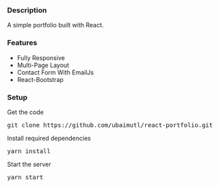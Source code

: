 ### Description

A simple portfolio built with React. 


### Features

- Fully Responsive
- Multi-Page Layout
- Contact Form With EmailJs
- React-Bootstrap

### Setup

Get the code

<pre>git clone https://github.com/ubaimutl/react-portfolio.git</pre>
 
Install required dependencies

<pre>yarn install</pre>


Start the server

<pre>yarn start</pre>


